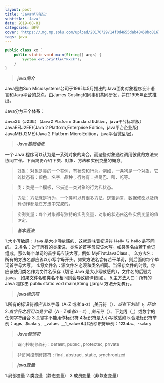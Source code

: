 ```yaml
---
layout: post
title: 'Java学习笔记'
subtitle: 'Java'
date: 2019-08-01
categories: 编程
cover: 'https://img.mp.sohu.com/upload/20170729/14f0d4655dab48468bc816790ed509a0_th.png'
tags: java
---
```


```java
public class xx {
    public static void main(String[] args) {
        System.out.println("Fxck");
    }
}
```
> ***java简介***

Java是由Sun Microsystems公司于1995年5月推出的Java面向对象程序设计语言和Java平台的总称。由James Gosling和同事们共同研发，并在1995年正式推出。

Java分为三个体系：

JavaSE（J2SE）（Java2 Platform Standard Edition，java平台标准版）
JavaEE(J2EE)(Java 2 Platform,Enterprise Edition，java平台企业版)
JavaME(J2ME)(Java 2 Platform Micro Edition，java平台微型版)。

> ***Java基础语法***

一个 Java 程序可以认为是一系列对象的集合，而这些对象通过调用彼此的方法来协同工作。下面简要介绍下类、对象、方法和实例变量的概念。

>对象：对象是类的一个实例，有状态和行为。例如，一条狗是一个对象，它的状态有：颜色、名字、品种；行为有：摇尾巴、叫、吃等。

>类：类是一个模板，它描述一类对象的行为和状态。

>方法：方法就是行为，一个类可以有很多方法。逻辑运算、数据修改以及所有动作都是在方法中完成的。

>实例变量：每个对象都有独特的实例变量，对象的状态由这些实例变量的值决定。


> ***基本语法***

1.大小写敏感：Java 是大小写敏感的，这就意味着标识符 Hello 与 hello 是不同的。
2.类名：对于所有的类来说，类名的首字母应该大写。如果类名由若干单词组成，那么每个单词的首字母应该大写，例如 MyFirstJavaClass 。
3.方法名：所有的方法名都应该以小写字母开头。如果方法名含有若干单词，则后面的每个单词首字母大写。
4.源文件名：源文件名必须和类名相同。当保存文件的时候，你应该使用类名作为文件名保存（切记 Java 是大小写敏感的），文件名的后缀为 .java。（如果文件名和类名不相同则会导致编译错误）。
5.主方法入口：所有的 Java 程序由 public static void main(String []args) 方法开始执行。

> ***java标识符***

1.所有的标识符都应该以字母（A-Z 或者 a-z）,美元符（$）、或者下划线（_）开始
2.首字符之后可以是字母（A-Z 或者 a-z）,美元符（$）、下划线（_）或数字的任何字符组合
3.关键字不能用作标识符
4.标识符是大小写敏感的
5.合法标识符举例：age、$salary、_value、__1_value
6.非法标识符举例：123abc、-salary

> ***Java修饰符***

>访问控制修饰符 : default, public , protected, private

>非访问控制修饰符 : final, abstract, static, synchronized

> ***java变量***

1.局部变量
2.类变量（静态变量）
3.成员变量（非静态变量）
